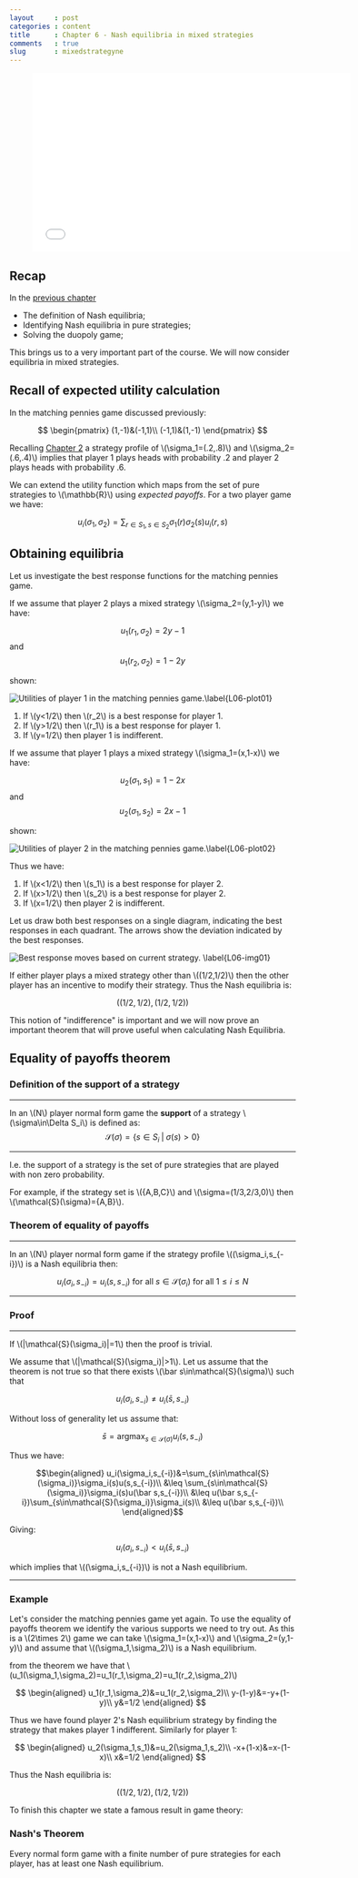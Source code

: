 ```yaml
---
layout     : post
categories : content
title      : Chapter 6 - Nash equilibria in mixed strategies
comments   : true
slug       : mixedstrategyne
---
```


<div class="video">
    <figure>
    <iframe width="560" height="315" src="//www.youtube.com/embed/Bxt6KRQE2SE" frameborder="0" allowfullscreen></iframe>
    </figure>
</div>

## Recap

In the [previous chapter]({{site.baseurl}}/Content/Chapter_05-Nash_Equilibria_in_pure_strategies)

- The definition of Nash equilibria;
- Identifying Nash equilibria in pure strategies;
- Solving the duopoly game;

This brings us to a very important part of the course. We will now consider equilibria in mixed strategies.

## Recall of expected utility calculation


In the matching pennies game discussed previously:

$$
\begin{pmatrix}
(1,-1)&(-1,1)\\
(-1,1)&(1,-1)
\end{pmatrix}
$$

Recalling [Chapter 2](Chapter_02-Normal_Form_Games.md) a strategy profile of \\(\sigma_1=(.2,.8)\\) and \\(\sigma_2=(.6,.4)\\) implies that player 1 plays heads with probability .2 and player 2 plays heads with probability .6.

We can extend the utility function which maps from the set of pure strategies to \\(\mathbb{R}\\) using _expected payoffs_. For a two player game we have:

$$u_{i}(\sigma_1,\sigma_2)=\sum_{r\in S_1,s\in S_2}\sigma_1(r)\sigma_2(s)u_{i}(r,s)$$

## Obtaining equilibria

Let us investigate the best response functions for the matching pennies game.

If we assume that player 2 plays a mixed strategy \\(\sigma_2=(y,1-y)\\) we have:

$$u_1(r_1,\sigma_2)=2y-1$$
and
$$u_1(r_2,\sigma_2)=1-2y$$

shown:

![Utilities of player 1 in the matching pennies game.\label{L06-plot01}]({{site.baseurl}}/Content/plots/L06-plot01.png)


1. If \\(y<1/2\\) then \\(r_2\\) is a best response for player 1.
2. If \\(y>1/2\\) then \\(r_1\\) is a best response for player 1.
3. If \\(y=1/2\\) then player 1 is indifferent.

If we assume that player 1 plays a mixed strategy \\(\sigma_1=(x,1-x)\\) we have:

$$u_2(\sigma_1,s_1)=1-2x$$
and
$$u_2(\sigma_1,s_2)=2x-1$$

shown:

![Utilities of player 2 in the matching pennies game.\label{L06-plot02}]({{site.baseurl}}/Content/plots/L06-plot02.png)

Thus we have:

1. If \\(x<1/2\\) then \\(s_1\\) is a best response for player 2.
2. If \\(x>1/2\\) then \\(s_2\\) is a best response for player 2.
3. If \\(x=1/2\\) then player 2 is indifferent.

Let us draw both best responses on a single diagram, indicating the best responses in each quadrant. The arrows show the deviation indicated by the best responses.

![Best response moves based on current strategy. \label{L06-img01}]({{site.baseurl}}/Content/images/L06-img01.png)

If either player plays a mixed strategy other than \\((1/2,1/2)\\) then the other player has an incentive to modify their strategy. Thus the Nash equilibria is:

$$((1/2,1/2),(1/2,1/2))$$

This notion of "indifference" is important and we will now prove an important theorem that will prove useful when calculating Nash Equilibria.

## Equality of payoffs theorem

### Definition of the support of a strategy

---

In an \\(N\\) player normal form game the **support** of a strategy \\(\sigma\in\Delta S_i\\) is defined as:
$$\mathcal{S}(\sigma)=\{s\in S_i\;|\;\sigma(s)>0\}$$

---

I.e. the support of a strategy is the set of pure strategies that are played with non zero probability.

For example, if the strategy set is \\(\{A,B,C\}\\) and \\(\sigma=(1/3,2/3,0)\\) then \\(\mathcal{S}(\sigma)=\{A,B\}\\).

### Theorem of equality of payoffs

---

In an \\(N\\) player normal form game if the strategy profile \\((\sigma_i,s_{-i})\\) is a Nash equilibria then:

$$u_{i}(\sigma_i,s_{-i})=u_{i}(s,s_{-i})\text{ for all }s\in\mathcal{S}(\sigma_i)\text{ for all }1\leq i\leq N$$

---

### Proof

---

If \\(\|\mathcal{S}(\sigma_i)\|=1\\) then the proof is trivial.

We assume that \\(\|\mathcal{S}(\sigma_i)\|>1\\). Let us assume that the theorem is not true so that there exists \\(\bar s\in\mathcal{S}(\sigma)\\) such that

$$u_{i}(\sigma_i,s_{-i})\ne u_{i}(\bar s,s_{-i})$$

Without loss of generality let us assume that:

$$\bar s=\text{argmax}_{s\in\mathcal{S}(\sigma)}u_i(s,s_{-i})$$

Thus we have:

$$\begin{aligned}
u_i(\sigma_i,s_{-i})&=\sum_{s\in\mathcal{S}(\sigma_i)}\sigma_i(s)u(s,s_{-i})\\
&\leq \sum_{s\in\mathcal{S}(\sigma_i)}\sigma_i(s)u(\bar s,s_{-i})\\
&\leq u(\bar s,s_{-i})\sum_{s\in\mathcal{S}(\sigma_i)}\sigma_i(s)\\
&\leq u(\bar s,s_{-i})\\
\end{aligned}$$

Giving:

$$u_{i}(\sigma_i,s_{-i})< u_{i}(\bar s,s_{-i})$$

which implies that \\((\sigma_i,s_{-i})\\) is not a Nash equilibrium.

---

### Example

Let's consider the matching pennies game yet again. To use the equality of payoffs theorem we identify the various supports we need to try out. As this is a \\(2\times 2\\) game we can take \\(\sigma_1=(x,1-x)\\) and \\(\sigma_2=(y,1-y)\\) and assume that \\((\sigma_1,\sigma_2)\\) is a Nash equilibrium.

from the theorem we have that \\(u_1(\sigma_1,\sigma_2)=u_1(r_1,\sigma_2)=u_1(r_2,\sigma_2)\\)

$$
\begin{aligned}
u_1(r_1,\sigma_2)&=u_1(r_2,\sigma_2)\\
y-(1-y)&=-y+(1-y)\\
y&=1/2
\end{aligned}
$$

Thus we have found player 2's Nash equilibrium strategy by finding the strategy that makes player 1 indifferent. Similarly for player 1:

$$
\begin{aligned}
u_2(\sigma_1,s_1)&=u_2(\sigma_1,s_2)\\
-x+(1-x)&=x-(1-x)\\
x&=1/2
\end{aligned}
$$

Thus the Nash equilibria is:

$$((1/2,1/2),(1/2,1/2))$$

To finish this chapter we state a famous result in game theory:

### Nash's Theorem

Every normal form game with a finite number of pure strategies for each player, has at least one Nash equilibrium.
